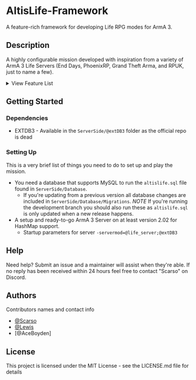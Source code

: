 # AltisLife-Framework

A feature-rich framework for developing Life RPG modes for ArmA 3.

## Description

A highly configurable mission developed with inspiration from a variety of ArmA 3 Life Servers (End Days, PhoenixRP, Grand Theft Arma, and RPUK, just to name a few).

<details>
<summary>View Feature List</summary>

  - <b>Advanced Clothing Textures</b>
    - Support for multiple textures per classname.
    - No side-dependent filters so police clothing on a civilian looks like police clothing!
  - <b>Queued Inventories</b>
    - Virtual inventories have a queue system allowing multiple people to view them while someone adds and takes items.
  - <b>Reputation</b>
    - Increases or decreases certain equipment prices
  - <b>Dynamic Locations</b>
    - Certain gather locations are configured to change location each restart.
  - <b>Non-Side Controlled Factions</b>
    - Factions aren't decided by ArmA 3's side system allowing for, in theory, unlimited factions.
    - Police
    - NHS
    - HATO
      - Vehicle Clamping!
    - Civilians
  - <b>Progression</b>
    - Leveling
    - Professions
    - Achievements
  - <b>Government System</b>
    - Elections for the island's Governor.
    - Tied into group system (Perks to allow members to become protection officers granting unique access).
  - <b>Crafting</b>
  - <b>Placeables</b>
  - <b>High Levels of Customisation</b>
    - Nearly everything can be configured via configs without code edits.
  - <b>Multiple Sirens</b>
    - Support for togglable sirens that stop without delay!
  - <b>Simple Identification System</b>
    - All players spawn with an ID card they can share with officers.
    - IDs can be forged and then used to change your displayed name.
  - <b>Unique Runs</b>
    - Freight Runs
    - Smuggling
    - Archeology
  - <b>Warrants</b>
    - Civilians can have warrants put out for their arrest.
    - Notes can be added for extra context, automatic warrants add automatic notes (Murder adds weapon used for example).
  - <b>Buffed Run</b>
    - Each restart a random run is buffed so the best runs won't always be the same!
  - <b>Transaction History</b>
    - Every in-out from your bank is recorded and available to view from any cashpoint.
  - <b>Groups</b>
    - Types
      - Political
      - Criminal
      - Company
    - Leveling
    - Shared Buffs
    - Ranks
      - Permissions
    - Offline Admin (Kick, Promote, Demote Players even while they're offline)
  - <b>Major Crimes</b>
    - All crimes provide unique rewards and requirements.
    - Variety
      - HM Treasury
      - HMS Liberty
      - Police Evidence Storage
      - Research Storage
  - <b>Ace-Insipred Revival System</b>
    - Instead of clicking a button and waiting, random injuries are added that require bandages before you can be revived!
  - <b>Capturable Locations</b>
    - Static Cartels
      - Drug Cartels
        - Provides increased sell prices for your gang.
        - Your gang gets a cut of all drug sales on the island.
        - Access to drug purifier.
      - Arms Cartels
        - Discounts on illegal weapons.
        - Cut of all illegal weapon sales.
    - Criminal Hideouts
    - Gang Bases (Weekly bidding wars)
  - <b>Perks</b>
    - Personal
    - Group (Unique per Group Type)
  - <b>Vehicle Transfers</b>
    - Want to gift a vehicle to a friend? Go ahead!
  - <b>Housing</b>
    - Naming
    - Sharing (Can provide your group with access to your houses)
    - Storage (Both for virtual and physical items)
  - <b>Goals</b>
    - Personal
    - Community
  - <b>Random Events</b>
    - Airdrops
    - Popup Cartels
    - Shipwrecks
  - <b>Multi Map Support</b>
  - <b>Mail</b>
    - Allows rewards to be deposited and used later.
  - <b>Customisable Player Tags</b>
    - Player tags can be customised with unique icons, titles, and colours!
  - <b>Pleasing Design</b>
    - All UI elements follow the same style and are designed to be easy on the eyes and to use!
    - Icons for everything! All follow the same style.
    - Consistent Map Markers, gathering zones, processors, stores, etc all share colours and icons depending on type and legality.

</details>

## Getting Started

### Dependencies

* EXTDB3 - Available in the `ServerSide/@extDB3` folder as the official repo is dead

### Setting Up
This is a very brief list of things you need to do to set up and play the mission.

* You need a database that supports MySQL to run the `altislife.sql` file found in `ServerSide/Database`.
  - If you're updating from a previous version all database changes are included in `ServerSide/Database/Migrations`. *NOTE* If you're running the development branch you should also run these as `altislife.sql` is only updated when a new release happens.
* A setup and ready-to-go ArmA 3 Server on at least version 2.02 for HashMap support.
  - Startup parameters for server `-servermod=@life_server;@extDB3`


## Help

Need help? Submit an issue and a maintainer will assist when they're able. If no reply has been received within 24 hours feel free to contact "Scarso" on Discord.

## Authors

Contributors names and contact info

- [@Scarso](https://twitter.com/ScarsoLP)
- [@Lewis](https://github.com/Lewis-Development)
- [@AceBoyden]

## License

This project is licensed under the MIT License - see the LICENSE.md file for details
